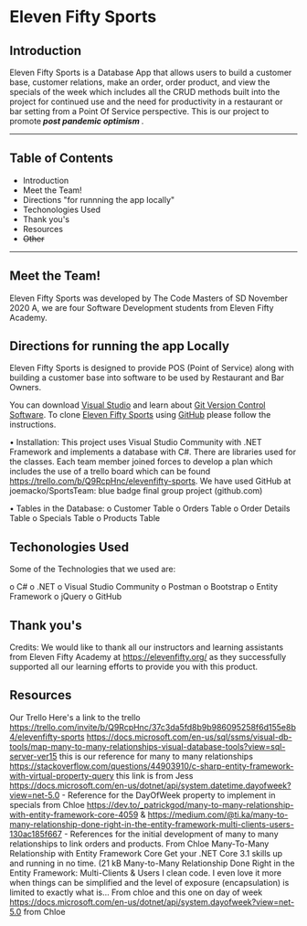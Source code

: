 # Eleven Fifty Sports # 

## Introduction ##

Eleven Fifty Sports is a Database App that allows users to build a customer base, customer relations, make an order, order product, and view the specials of the week which includes all the CRUD methods built into the project for continued use and the need for productivity in a restaurant or bar setting from a Point Of Service perspective. This is our project to promote<strong> <i> post pandemic optimism</i> </strong>.

---
## Table of Contents ## 
<ul>
<li>Introduction
<li>Meet the Team!
<li>Directions "for runnning the app locally"
<li>Techonologies Used
<li>Thank you's
<li>Resources
<li><strike>Other</strike>
</ul>

---
## Meet the Team! ##

Eleven Fifty Sports was developed by The Code Masters of SD November 2020 A, we are four Software Development students from Eleven Fifty Academy. 

## Directions for running the app Locally ##

Eleven Fifty Sports is designed to provide POS (Point of Service) along with building a customer base into software to be used by Restaurant and Bar Owners. 

You can download [Visual Studio](https://visualstudio.microsoft.com/downloads/) 
and learn about [Git Version Control Software](https://git-scm.com/book/en/v2/Getting-Started-First-Time-Git-Setup). To clone [Eleven Fifty Sports](https://github.com/joemacko/SportsTeam) using [GitHub](https://docs.github.com/en/github/creating-cloning-and-archiving-repositories/cloning-a-repository) please follow the instructions. 

•	Installation: This project uses Visual Studio Community with .NET Framework and implements a database with C#. There are libraries used for the classes. Each team member joined forces to develop a plan which includes the use of a trello board which can be found  https://trello.com/b/Q9RcpHnc/elevenfifty-sports. We have used GitHub at 
  joemacko/SportsTeam: blue badge final group project (github.com)  

•	Tables in the Database: 
o	Customer Table
o	Orders Table
o	Order Details Table
o	Specials Table
o	Products Table

## Techonologies Used ##

Some of the Technologies that we used are: 

o	C#
o	.NET
o	Visual Studio Community
o	Postman
o	Bootstrap 
o	Entity Framework
o	jQuery
o	GitHub

## Thank you's ##

Credits: We would like to thank all our instructors and learning assistants from Eleven Fifty Academy at https://elevenfifty.org/ as they successfully supported all our learning efforts to provide you with this product.

## Resources ##

Our Trello Here's a link to the trello https://trello.com/invite/b/Q9RcpHnc/37c3da5fd8b9b986095258f6d155e8b4/elevenfifty-sports
https://docs.microsoft.com/en-us/sql/ssms/visual-db-tools/map-many-to-many-relationships-visual-database-tools?view=sql-server-ver15
this is our reference for many to many relationships
https://stackoverflow.com/questions/44903910/c-sharp-entity-framework-with-virtual-property-query
this link is from Jess
https://docs.microsoft.com/en-us/dotnet/api/system.datetime.dayofweek?view=net-5.0 - Reference for the DayOfWeek property to implement in specials from Chloe
https://dev.to/_patrickgod/many-to-many-relationship-with-entity-framework-core-4059 & https://medium.com/@ti.ka/many-to-many-relationship-done-right-in-the-entity-framework-multi-clients-users-130ac185f667 - References for the initial development of many to many relationships to link orders and products. From Chloe
Many-To-Many Relationship with Entity Framework Core
Get your .NET Core 3.1 skills up and running in no time. (21 kB
Many-to-Many Relationship Done Right in the Entity Framework: Multi-Clients & Users
I   clean code. I even love it more when things can be simplified and the level of exposure (encapsulation) is limited to exactly what is…
From chloe
and this one on day of week https://docs.microsoft.com/en-us/dotnet/api/system.dayofweek?view=net-5.0 from Chloe



